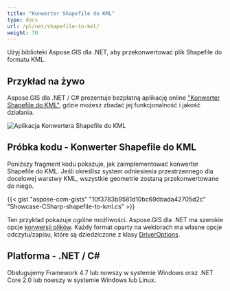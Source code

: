 ```yaml
---
title: "Konwerter Shapefile do KML"
type: docs
url: /pl/net/shapefile-to-kml/
weight: 70
---
```


Użyj biblioteki Aspose.GIS dla .NET, aby przekonwertować plik Shapefile do formatu KML.

## **Przykład na żywo**

Aspose.GIS dla .NET / C# prezentuje bezpłatną aplikację online ["Konwerter Shapefile do KML"](https://products.aspose.app/gis/conversion/shapefile-to-kml), gdzie możesz zbadać jej funkcjonalność i jakość działania.

![Aplikacja Konwertera Shapefile do KML](conversion.png)

## **Próbka kodu - Konwerter Shapefile do KML**

Poniższy fragment kodu pokazuje, jak zaimplementować konwerter Shapefile do KML. Jeśli określisz system odniesienia przestrzennego dla docelowej warstwy KML, wszystkie geometrie zostaną przekonwertowane do niego. 

{{< gist "aspose-com-gists" "10f3783b9581d10bc69dbada42705d2c" "Showcase-CSharp-shapefile-to-kml.cs" >}}

Ten przykład pokazuje ogólne możliwości. Aspose.GIS dla .NET ma szerokie opcje [konwersji plików](https://docs.aspose.com/gis/net/vector-layers/). Każdy format oparty na wektorach ma własne opcje odczytu/zapisu, które są dziedziczone z klasy [DriverOptions](https://reference.aspose.com/gis/net/aspose.gis/driveroptions).

## **Platforma - .NET / C#**

Obsługujemy Framework 4.7 lub nowszy w systemie Windows oraz .NET Core 2.0 lub nowszy w systemie Windows lub Linux.
